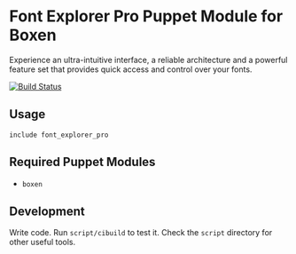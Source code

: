 # Font Explorer Pro Puppet Module for Boxen

Experience an ultra-intuitive interface, a reliable architecture and a powerful feature set that provides quick access and control over your fonts.

[![Build Status](https://travis-ci.org/singuerinc/puppet-font_explorer_pro.png?branch=master)](https://travis-ci.org/singuerinc/puppet-font_explorer_pro)

## Usage

```puppet
include font_explorer_pro
```

## Required Puppet Modules

* `boxen`

## Development

Write code. Run `script/cibuild` to test it. Check the `script`
directory for other useful tools.
